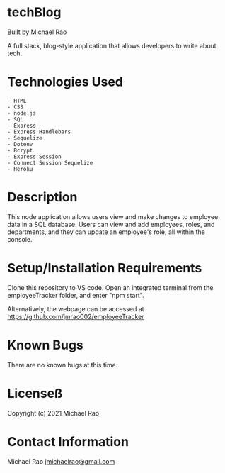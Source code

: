 # techBlog

Built by Michael Rao

A full stack, blog-style application that allows developers to write about tech.

# Technologies Used

    - HTML
    - CSS
    - node.js
    - SQL
    - Express
    - Express Handlebars
    - Sequelize
    - Dotenv
    - Bcrypt
    - Express Session
    - Connect Session Sequelize
    - Heroku

# Description

This node application allows users view and make changes to employee data in a SQL database. Users can view and add employees, roles, and departments, and they can update an employee's role, all within the console.

# Setup/Installation Requirements

Clone this repository to VS code. Open an integrated terminal from the employeeTracker folder, and enter "npm start".

Alternatively, the webpage can be accessed at https://github.com/jmrao002/employeeTracker

# Known Bugs

There are no known bugs at this time.

# Licenseß

Copyright (c) 2021 Michael Rao

# Contact Information

Michael Rao jmichaelrao@gmail.com
